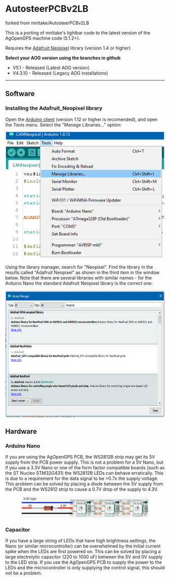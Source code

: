 # AutosteerPCBv2LB
forked from  mnltake/AutosteerPCBv2LB

This is a porting of mnltake's lightbar code to the latest version of the AgOpenGPS machine code (5.1.2+).

Requires the [Adafruit Neopixel](https://github.com/adafruit/Adafruit_NeoPixel) library (version 1.4 or higher)

**Select your AOG version using the branches in github**

* V5.1 - Released (Latest AOG version)
* V4.3.10 - Released (Legacy AOG installations)

---

## Software
### Installing the Adafruit_Neopixel library

Open the [Arduino client](https://www.arduino.cc/en/software) (version 1.12 or higher is recomended), and open the Tools menu. Select the "Manage Libraries..." option:

<p align="center">
<img src="https://github.com/MattWoodhead/AutosteerPCBv2LB/blob/master/resources/install_arduino_library.png" height="400">
</p>

Using the library manager, search for "Neopixel". Find the library in the results called "Adafruit Neopixel" as shown in the third item in the window below. Note that there are several libraries with similar names - for the Arduino Nano the standard Adafruit Neopixel library is the correct one.

<p align="center">
<img src="https://github.com/MattWoodhead/AutosteerPCBv2LB/blob/master/resources/install_neopixel_lib.png" height="400">
</p>


## Hardware
### Arduino Nano
If you are using the AgOpenGPS PCB, the WS2812B strip may get its 5V supply from the PCB power supply. This is not a problem for a 5V Nano, but if you use a 3.3V Nano or one of the form factor compatible boards (such as the ST Nucleo STM32G431) the WS2812B LEDs can behave erratically. This is due to a requirement for the data signal to be >0.7x the supply voltage. This problem can be solved by placing a diode between the 5V supply from the PCB and the WS2812 strip to cause a 0.7V drop of the supply to 4.3V.

<p align="center">
<img src="https://github.com/MattWoodhead/AutosteerPCBv2LB/blob/master/resources/diode_trick.png" width="400">
</p>

### Capacitor
If you have a large string of LEDs that have high brightness settings, the Nano (or similar microcontroller) can be overwhelmed by the initial current spike when the LEDs are first powered on. This can be solved by placing a large electrolytic capacitor (220 to 1000 uF) between the 5V and 0V supply to the LED strip. If you use the AgOpenGPS PCB to supply the power to the LEDs and the microcontroller is only supplying the control signal, this should not be a problem.
